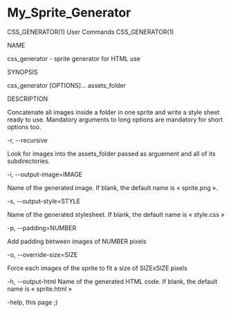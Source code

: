 # My_Sprite_Generator

CSS_GENERATOR(1) User Commands CSS_GENERATOR(1)

NAME

css_generator - sprite generator for HTML use

SYNOPSIS

css_generator [OPTIONS]... assets_folder

DESCRIPTION

Concatenate all images inside a folder in one sprite and write a style sheet ready to use.
Mandatory arguments to long options are mandatory for short options too.

-r, --recursive

Look for images into the assets_folder passed as arguement and all of its subdirectories.

-i, --output-image=IMAGE

Name of the generated image. If blank, the default name is « sprite.png ».

-s, --output-style=STYLE

Name of the generated stylesheet. If blank, the default name is « style.css »

-p, --padding=NUMBER

Add padding between images of NUMBER pixels

-o, --override-size=SIZE

Force each images of the sprite to fit a size of SIZExSIZE pixels

-h, --output-html Name of the generated HTML code. If blank, the default name is « sprite.html »

-help, this page ;)
